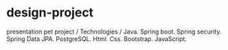 # design-project
presentation pet project / 
Technologies / 
Java. Spring boot. Spring security. Spring Data JPA. PostgreSQL. Html. Css. Bootstrap. JavaScript.
